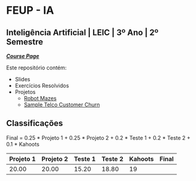 # FEUP - IA

## Inteligência Artificial | LEIC | 3º Ano | 2º Semestre


[***Course Page***](https://sigarra.up.pt/feup/pt/ucurr_geral.ficha_uc_view?pv_ocorrencia_id=484442)


Este repositório contém:
- Slides
- Exercícios Resolvidos
- Projetos
   - [Robot Mazes](https://github.com/xico2001pt/ia-robot-mazes)
   - [Sample Telco Customer Churn](https://github.com/filipepcampos/telco-churn-classification)

## Classificações

Final = 0.25 * Projeto 1 + 0.25 * Projeto 2 + 0.2 * Teste 1 + 0.2 * Teste 2 + 0.1 * Kahoots

| Projeto 1 | Projeto 2 | Teste 1 | Teste 2 | Kahoots | Final
|---|---|---|---|---|---
| 20.00 | 20.00 | 15.20 | 18.80 | 19

